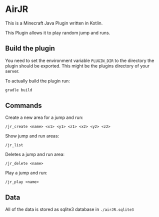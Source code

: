 # AirJR
This is a Minecraft Java Plugin written in Kotlin. 

This Plugin allows it to play random jump and runs.

## Build the plugin
You need to set the environment variable `PLUGIN_DIR` to the directory the plugin should be exported.
This might be the plugins directory of your server.

To actually build the plugin run:
```bash
gradle build
```

## Commands
Create a new area for a jump and run:
```
/jr_create <name> <x1> <y1> <z1> <x2> <y2> <z2>
```

Show jump and run areas:
```
/jr_list
```

Deletes a jump and run area:
```
/jr_delete <name>
```

Play a jump and run:
```
/jr_play <name>
```

## Data
All of the data is stored as sqlite3 database in `./airJR.sqlite3`